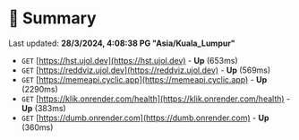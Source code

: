 # 📖 Summary
Last updated: **28/3/2024, 4:08:38 PG "Asia/Kuala_Lumpur"**

- `GET` [https://hst.ujol.dev](https://hst.ujol.dev) - **Up** (653ms)
- `GET` [https://reddviz.ujol.dev](https://reddviz.ujol.dev) - **Up** (569ms)
- `GET` [https://memeapi.cyclic.app](https://memeapi.cyclic.app) - **Up** (2290ms)
- `GET` [https://klik.onrender.com/health](https://klik.onrender.com/health) - **Up** (383ms)
- `GET` [https://dumb.onrender.com](https://dumb.onrender.com) - **Up** (360ms)
